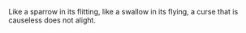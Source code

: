 Like a sparrow in its flitting, like a swallow in its flying, a curse that is causeless does not alight.
